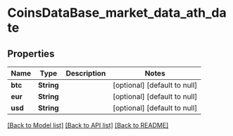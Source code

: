 # CoinsDataBase_market_data_ath_date
## Properties

| Name | Type | Description | Notes |
|------------ | ------------- | ------------- | -------------|
| **btc** | **String** |  | [optional] [default to null] |
| **eur** | **String** |  | [optional] [default to null] |
| **usd** | **String** |  | [optional] [default to null] |

[[Back to Model list]](../README.md#documentation-for-models) [[Back to API list]](../README.md#documentation-for-api-endpoints) [[Back to README]](../README.md)


